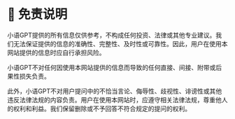 # 📝 免责说明

小语GPT提供的所有信息仅供参考，不构成任何投资、法律或其他专业建议。我们无法保证提供的信息的准确性、完整性、及时性或可靠性。因此，用户在使用本网站提供的信息时应自行承担风险。

小语GPT不对任何因使用本网站提供的信息而导致的任何直接、间接、附带或后果性损失负责。

此外，小语GPT不对用户提问中的不恰当言论、侮辱性、歧视性、诽谤性或其他违反法律法规的内容负责。用户在使用本网站时，应遵守相关法律法规，尊重他人的权利和利益。我们保留删除或不予回答不符合规定的提问的权利。
